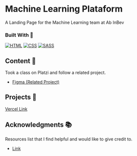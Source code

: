 # Machine Learning Plataform

A Landing Page for the Machine Learning team at Ab InBev

<!-- BUILD WITH -->

### Built With 🔑

[![HTML](https://img.shields.io/badge/HTML5-E34F26?style=for-the-badge&logo=html5&logoColor=white)](https://www.w3schools.com/whatis/whatis_html.asp)
[![CSS](https://img.shields.io/badge/CSS3-1572B6?style=for-the-badge&logo=css3&logoColor=white)](https://www.w3schools.com/whatis/whatis_css.asp)
[![SASS](https://img.shields.io/badge/SASS-1?style=for-the-badge&logo=SASS&logoColor=white)](https://www.w3schools.com/whatis/whatis_SASS.asp)

<!-- CONTENT -->

## Content 🚦

Took a class on Platzi and follow a related project.

- [Figma (Related Project)](<https://www.figma.com/file/Em1aDiIHmqozHpUAjsYhT7/Eco-Store-Mockups-(Copy)?type=design&node-id=0-1&mode=design&t=hYEUS1i5OEsXUzti-0>)
<!-- PROJECTS -->

## Projects 🚀

[Vercel Link](https://brothers-alpha.vercel.app/firstProject/)

<!-- ACKNOWLEDGMENTS -->

## Acknowledgments 📚

Resources list that I find helpful and would like to give credit to.

- [Link](#)
